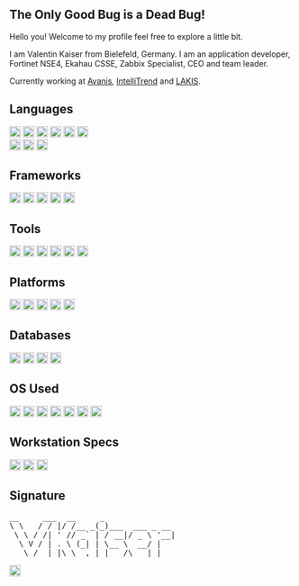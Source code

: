 ## The Only Good Bug is a Dead Bug!

Hello you! Welcome to my profile feel free to explore a little bit.

I am Valentin Kaiser from Bielefeld, Germany. I am an application developer, Fortinet NSE4, Ekahau CSSE, Zabbix Specialist, CEO and team leader. 

Currently working at [Avanis](https://github.com/Avanis-GmbH), [IntelliTrend](https://github.com/Intellitrend) and [LAKIS](https://github.com/lakis-gbr).


## Languages

<span>
	  <img height="20" src="https://img.shields.io/badge/Go-00ADD8?style=for-the-badge&logo=go&logoColor=white">
	  <img height="20" src="https://img.shields.io/badge/C%2B%2B-00599C?style=for-the-badge&logo=c%2B%2B&logoColor=white">
	  <img height="20" src="https://img.shields.io/badge/JavaScript-323330?style=for-the-badge&logo=javascript&logoColor=F7DF1E">
	  <img height="20" src="https://img.shields.io/badge/TypeScript-007ACC?style=for-the-badge&logo=typescript&logoColor=white">
	  <img height="20" src="https://img.shields.io/badge/PHP-777BB4?style=for-the-badge&logo=php&logoColor=white">
	  <img height="20" src="https://img.shields.io/badge/Python-FFD43B?style=for-the-badge&logo=python&logoColor=blue">
</span>
<br>
<span>
	 <img height="20" src="https://img.shields.io/badge/Markdown-000000?style=for-the-badge&logo=markdown&logoColor=white">
	<img height="20" src="https://img.shields.io/badge/HTML5-E34F26?style=for-the-badge&logo=html5&logoColor=white">
	<img height="20" src="https://img.shields.io/badge/json-5E5C5C?style=for-the-badge&logo=json&logoColor=white">
</span>

## Frameworks

<span>
   <img height="20" src="https://img.shields.io/badge/Angular-DD0031?style=for-the-badge&logo=angular&logoColor=white">
   <img height="20" src="https://img.shields.io/badge/Ionic-3880FF?style=for-the-badge&logo=ionic&logoColor=white">
   <img height="20" src="https://img.shields.io/badge/Node.js-339933?style=for-the-badge&logo=nodedotjs&logoColor=white">
   <img height="20" src="https://img.shields.io/badge/Hugo-FF4088?style=for-the-badge&logo=hugo&logoColor=white">
   <img height="20" src="https://img.shields.io/badge/shopware-%23189EFF.svg?&style=for-the-badge&logo=shopware&logoColor=white">
</span>

## Tools

<span>
<img height="20" src="https://img.shields.io/badge/npm-CB3837?style=for-the-badge&logo=npm&logoColor=white">
<img height="20" src="https://img.shields.io/badge/GIT-E44C30?style=for-the-badge&logo=git&logoColor=white">
<img height="20" src="https://img.shields.io/badge/GitHub-100000?style=for-the-badge&logo=github&logoColor=white">
</span>

<span>
<img height="20" src="https://img.shields.io/badge/Microsoft_Word-2B579A?style=for-the-badge&logo=microsoft-word&logoColor=white">
<img height="20" src="https://img.shields.io/badge/Microsoft_Excel-217346?style=for-the-badge&logo=microsoft-excel&logoColor=white">
<img height="20" src="https://img.shields.io/badge/Microsoft_PowerPoint-B7472A?style=for-the-badge&logo=microsoft-powerpoint&logoColor=white">
</span>

## Platforms

<span>
<img height="20" src="https://img.shields.io/badge/Arduino-00979D?style=for-the-badge&logo=Arduino&logoColor=white">
<img height="20" src="https://img.shields.io/badge/espressif-E7352C?style=for-the-badge&logo=espressif&logoColor=white">
<img height="20" src="https://img.shields.io/badge/Raspberry%20Pi-A22846?style=for-the-badge&logo=Raspberry%20Pi&logoColor=white">
<img height="20" src="https://img.shields.io/badge/fortinet-%23EE3124.svg?&style=for-the-badge&logo=fortinet&logoColor=white">
<img height="20" src="https://img.shields.io/badge/VMware-231f20?style=for-the-badge&logo=VMware&logoColor=white">
</span>

## Databases

<span>
<img height="20" src="https://img.shields.io/badge/MariaDB-003545?style=for-the-badge&logo=mariadb&logoColor=white">
<img height="20" src="https://img.shields.io/badge/MySQL-005C84?style=for-the-badge&logo=mysql&logoColor=white">
<img height="20" src="https://img.shields.io/badge/SQLite-07405E?style=for-the-badge&logo=sqlite&logoColor=white">
<img height="20" src="https://img.shields.io/badge/PostgreSQL-316192?style=for-the-badge&logo=postgresql&logoColor=white">
</span>

## OS Used

<span>
<img height="20" src="https://img.shields.io/badge/Windows-0078D6?style=for-the-badge&logo=windows&logoColor=white">
<img height="20" src="https://img.shields.io/badge/Arch_Linux-1793D1?style=for-the-badge&logo=arch-linux&logoColor=white">
<img height="20" src="https://img.shields.io/badge/Linux-FCC624?style=for-the-badge&logo=linux&logoColor=black">
<img height="20" src="https://img.shields.io/badge/Debian-A81D33?style=for-the-badge&logo=debian&logoColor=white">
<img height="20" src="https://img.shields.io/badge/Ubuntu-E95420?style=for-the-badge&logo=ubuntu&logoColor=white">
<img height="20" src="https://img.shields.io/badge/manjaro-35BF5C?style=for-the-badge&logo=manjaro&logoColor=white">
<img height="20" src="https://img.shields.io/badge/Linux_Mint-87CF3E?style=for-the-badge&logo=linux-mint&logoColor=white">
</span>

## Workstation Specs

<span>
<img height="20" src="https://img.shields.io/badge/AMD%20Ryzen_Threadripper-1950x-ED1C24?style=for-the-badge&logo=amd&logoColor=white">
<img height="20" src="https://img.shields.io/badge/AMD%20Radeon-RX_5700_XT-ED1C24?style=for-the-badge&logo=amd&logoColor=white">
<img height="20" src="https://img.shields.io/badge/NVIDIA-RTX_3060_TI-76B900?style=for-the-badge&logo=nvidia&logoColor=white">
</span>

## Signature

<pre>
__     ___  __     _               
\ \   / / |/ /__ _(_)___  ___ _ __ 
 \ \ / /| ' // _` | / __|/ _ \ '__|
  \ V / | . \ (_| | \__ \  __/ |   
   \_/  |_|\_\__,_|_|___/\___|_|   							   
</pre>

<!-- <img height="100" src="https://github-readme-stats.vercel.app/api/top-langs/?username=Valentin-Kaiser"> -->
<img height="20" src="https://komarev.com/ghpvc/?username=Valentin-Kaiser">
